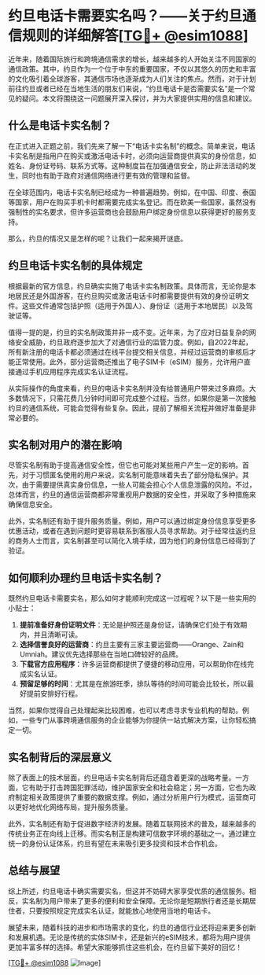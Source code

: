 # 约旦电话卡需要实名吗？——关于约旦通信规则的详细解答[[TG💪+ @esim1088](https://t.me/s/esim1088)]

近年来，随着国际旅行和跨境通信需求的增长，越来越多的人开始关注不同国家的通信政策。其中，约旦作为一个位于中东的重要国家，不仅以其悠久的历史和丰富的文化吸引着全球游客，其通信市场也逐渐成为人们关注的焦点。然而，对于计划前往约旦或者已经在当地生活的朋友们来说，“约旦电话卡是否需要实名”是一个常见的疑问。本文将围绕这一问题展开深入探讨，并为大家提供实用的信息和建议。

## 什么是电话卡实名制？

在正式进入正题之前，我们先来了解一下“电话卡实名制”的概念。简单来说，电话卡实名制是指用户在购买或激活电话卡时，必须向运营商提供真实的身份信息，如姓名、身份证号码、联系方式等。这种制度旨在加强通信安全，防止非法活动的发生，同时也有助于政府对通信网络进行更有效的管理和监督。

在全球范围内，电话卡实名制已经成为一种普遍趋势。例如，在中国、印度、泰国等国家，用户在购买手机卡时都需要完成实名登记。而在欧美一些国家，虽然没有强制性的实名要求，但许多运营商也会鼓励用户绑定身份信息以获得更好的服务支持。

那么，约旦的情况又是怎样的呢？让我们一起来揭开谜底。

## 约旦电话卡实名制的具体规定

根据最新的官方信息，约旦确实实施了电话卡实名制政策。具体而言，无论你是本地居民还是外国游客，在约旦购买或激活电话卡时都需要提供有效的身份证明文件。这些文件通常包括护照（适用于外国人）、身份证（适用于本地居民）以及驾驶证等。

值得一提的是，约旦的实名制政策并非一成不变。近年来，为了应对日益复杂的网络安全威胁，约旦政府逐步加大了对通信行业的监管力度。例如，自2022年起，所有新注册的电话卡都必须通过在线平台提交相关信息，并经过运营商的审核后才能正常使用。此外，部分运营商还推出了电子SIM卡（eSIM）服务，允许用户直接通过手机应用程序完成实名认证流程。

从实际操作的角度来看，约旦的电话卡实名制并没有给普通用户带来过多麻烦。大多数情况下，只需花费几分钟时间即可完成整个过程。当然，如果你是第一次接触约旦的通信系统，可能会觉得有些复杂。因此，提前了解相关流程并做好准备是非常必要的。

## 实名制对用户的潜在影响

尽管实名制有助于提高通信安全性，但它也可能对某些用户产生一定的影响。首先，对于习惯匿名使用的用户来说，实名制可能意味着失去了部分隐私保护。其次，由于需要提供真实身份信息，一些人可能会担心个人信息泄露的风险。不过，总体而言，约旦的通信运营商都非常重视用户数据的安全性，并采取了多种措施来确保信息安全。

此外，实名制还有助于提升服务质量。例如，用户可以通过绑定身份信息享受更多优惠活动，或者在遇到问题时更容易联系到客服人员寻求帮助。对于经常往返约旦的商务人士而言，实名制甚至可以简化入境手续，因为他们的身份信息已经得到了验证。

## 如何顺利办理约旦电话卡实名制？

既然约旦电话卡需要实名，那么如何才能顺利完成这一过程呢？以下是一些实用的小贴士：

1. **提前准备好身份证明文件**：无论是护照还是身份证，请确保它们处于有效期内，并且清晰可读。
2. **选择信誉良好的运营商**：约旦主要有三家主要运营商——Orange、Zain和Umniah。建议优先选择那些在当地口碑较好的品牌。
3. **下载官方应用程序**：许多运营商都提供了便捷的移动应用，可以帮助你在线完成实名认证。
4. **预留足够的时间**：尤其是在旅游旺季，排队等待的时间可能会比较长，所以最好提前安排好行程。

当然，如果你觉得自己处理起来比较困难，也可以考虑寻求专业机构的帮助。例如，一些专门从事跨境通信服务的企业能够为你提供一站式解决方案，让你轻松搞定一切。

## 实名制背后的深层意义

除了表面上的技术层面，约旦电话卡实名制背后还蕴含着更深的战略考量。一方面，它有助于打击跨国犯罪活动，维护国家安全和社会稳定；另一方面，它也为政府制定相关政策提供了重要的数据支撑。例如，通过分析用户行为模式，运营商可以更好地优化网络布局，提升服务质量。

此外，实名制还有助于促进数字经济的发展。随着互联网技术的普及，越来越多的传统业务正在向线上迁移。而实名制正是构建可信数字环境的基础之一。通过建立统一的身份认证体系，约旦有望在未来吸引更多投资和技术合作机会。

## 总结与展望

综上所述，约旦电话卡确实需要实名，但这并不妨碍大家享受优质的通信服务。相反，实名制为用户带来了更多的便利和安全保障。无论你是短期旅行者还是长期居住者，只要按照规定完成实名认证，就能放心地使用当地的电话卡。

展望未来，随着科技的进步和市场需求的变化，约旦的通信行业还将迎来更多创新和发展机遇。无论是传统的实体SIM卡，还是新兴的eSIM技术，都将为用户提供更加丰富多样的选择。希望大家能够抓住这些机会，在约旦留下美好的回忆！

[[TG💪+ @esim1088](https://t.me/s/esim1088) ![Image](https://i.postimg.cc/4NQfJmqS/Snipaste-2025-05-13-00-14-12.png)]